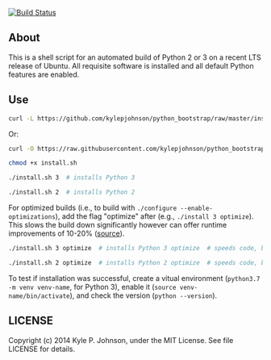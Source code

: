 [![Build Status](http://img.shields.io/travis/kylepjohnson/python_bootstrap.svg?style=flat)](https://travis-ci.org/kylepjohnson/python_bootstrap)


About
-----
This is a shell script for an automated build of Python 2 or 3 on a recent LTS release of Ubuntu. All requisite software is installed and all default Python features are enabled.

Use
---

``` bash
curl -L https://github.com/kylepjohnson/python_bootstrap/raw/master/install.sh | bash
```

Or:

``` bash
curl -O https://raw.githubusercontent.com/kylepjohnson/python_bootstrap/master/install.sh

chmod +x install.sh

./install.sh 3  # installs Python 3

./install.sh 2  # installs Python 2
```

For optimized builds (i.e., to build with `./configure --enable-optimizations`), add the flag "optimize" after (e.g., `./install 3 optimize`). This slows the build down significantly however can offer runtime improvements of 10-20% ([source](https://stackoverflow.com/a/41408261)).

``` bash
./install.sh 3 optimize  # installs Python 3 optimize  # speeds code, but slower installation

./install.sh 2 optimize  # installs Python 2 optimize  # speeds code, but slower installation
```

To test if installation was successful, create a vitual environment (`python3.7 -m venv venv-name`, for Python 3), enable it (`source venv-name/bin/activate`), and check the version (`python --version`).


LICENSE
-------
Copyright (c) 2014 Kyle P. Johnson, under the MIT License. See file LICENSE for details.
